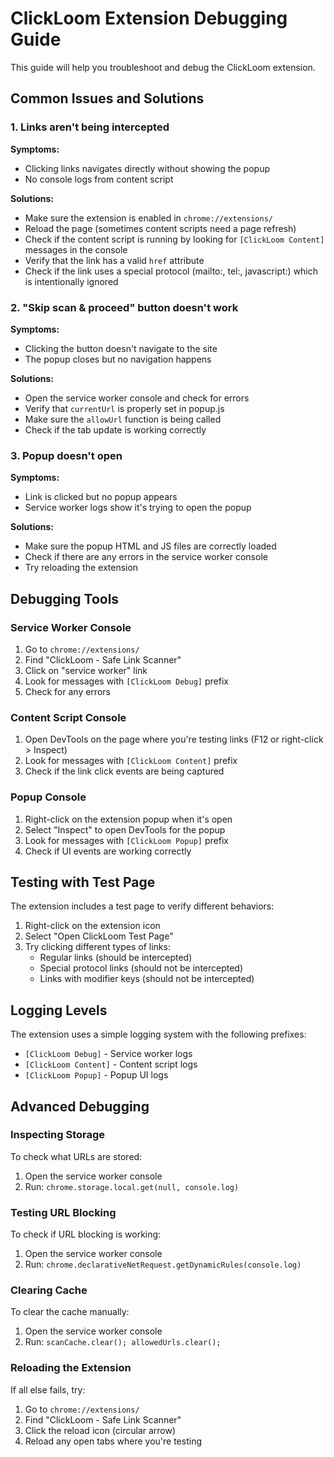 # ClickLoom Extension Debugging Guide

This guide will help you troubleshoot and debug the ClickLoom extension.

## Common Issues and Solutions

### 1. Links aren't being intercepted

**Symptoms:**
- Clicking links navigates directly without showing the popup
- No console logs from content script

**Solutions:**
- Make sure the extension is enabled in `chrome://extensions/`
- Reload the page (sometimes content scripts need a page refresh)
- Check if the content script is running by looking for `[ClickLoom Content]` messages in the console
- Verify that the link has a valid `href` attribute
- Check if the link uses a special protocol (mailto:, tel:, javascript:) which is intentionally ignored

### 2. "Skip scan & proceed" button doesn't work

**Symptoms:**
- Clicking the button doesn't navigate to the site
- The popup closes but no navigation happens

**Solutions:**
- Open the service worker console and check for errors
- Verify that `currentUrl` is properly set in popup.js
- Make sure the `allowUrl` function is being called
- Check if the tab update is working correctly

### 3. Popup doesn't open

**Symptoms:**
- Link is clicked but no popup appears
- Service worker logs show it's trying to open the popup

**Solutions:**
- Make sure the popup HTML and JS files are correctly loaded
- Check if there are any errors in the service worker console
- Try reloading the extension

## Debugging Tools

### Service Worker Console

1. Go to `chrome://extensions/`
2. Find "ClickLoom - Safe Link Scanner"
3. Click on "service worker" link
4. Look for messages with `[ClickLoom Debug]` prefix
5. Check for any errors

### Content Script Console

1. Open DevTools on the page where you're testing links (F12 or right-click > Inspect)
2. Look for messages with `[ClickLoom Content]` prefix
3. Check if the link click events are being captured

### Popup Console

1. Right-click on the extension popup when it's open
2. Select "Inspect" to open DevTools for the popup
3. Look for messages with `[ClickLoom Popup]` prefix
4. Check if UI events are working correctly

## Testing with Test Page

The extension includes a test page to verify different behaviors:

1. Right-click on the extension icon
2. Select "Open ClickLoom Test Page"
3. Try clicking different types of links:
   - Regular links (should be intercepted)
   - Special protocol links (should not be intercepted)
   - Links with modifier keys (should not be intercepted)

## Logging Levels

The extension uses a simple logging system with the following prefixes:

- `[ClickLoom Debug]` - Service worker logs
- `[ClickLoom Content]` - Content script logs
- `[ClickLoom Popup]` - Popup UI logs

## Advanced Debugging

### Inspecting Storage

To check what URLs are stored:

1. Open the service worker console
2. Run: `chrome.storage.local.get(null, console.log)`

### Testing URL Blocking

To check if URL blocking is working:

1. Open the service worker console
2. Run: `chrome.declarativeNetRequest.getDynamicRules(console.log)`

### Clearing Cache

To clear the cache manually:

1. Open the service worker console
2. Run: `scanCache.clear(); allowedUrls.clear();`

### Reloading the Extension

If all else fails, try:

1. Go to `chrome://extensions/`
2. Find "ClickLoom - Safe Link Scanner"
3. Click the reload icon (circular arrow)
4. Reload any open tabs where you're testing 